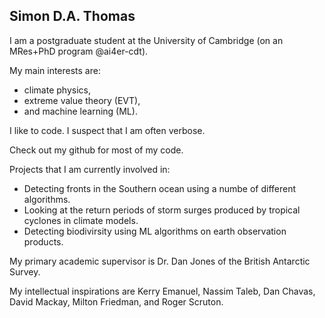 ## Simon D.A. Thomas

I am a postgraduate student at the University of Cambridge (on an MRes+PhD program @ai4er-cdt). 

My main interests are: 

 - climate physics, 
 - extreme value theory (EVT), 
 - and machine learning (ML).

I like to code. I suspect that I am often verbose.

Check out my github for most of my code.

Projects that I am currently involved in:

 - Detecting fronts in the Southern ocean using a numbe of different algorithms.
 - Looking at the return periods of storm surges produced by tropical cyclones in climate models.
 - Detecting biodivirsity using ML algorithms on earth observation products.
 
My primary academic supervisor is Dr. Dan Jones of the British Antarctic Survey.

My intellectual inspirations are Kerry Emanuel, Nassim Taleb, Dan Chavas, David Mackay, Milton Friedman, and Roger Scruton.
